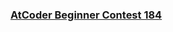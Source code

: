 ### [AtCoder Beginner Contest 184](https://atcoder.jp/contests/abc184/submissions?f.Task=&f.LanguageName=Haskell&f.Status=AC&f.User=codelegend)
